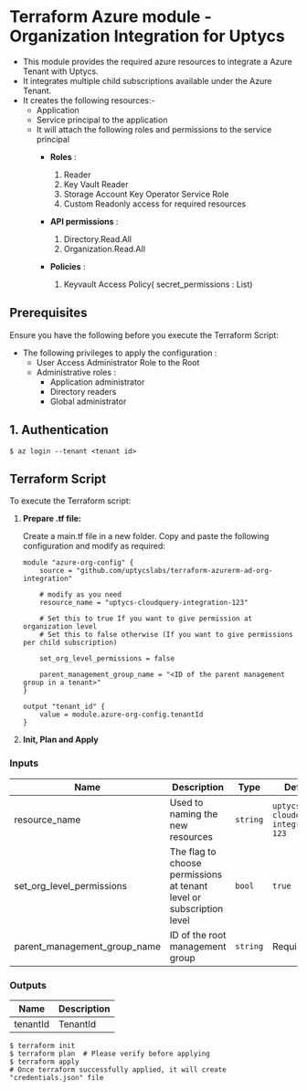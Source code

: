 # Terraform Azure module - Organization Integration for Uptycs

* This module provides the required azure resources to integrate a Azure Tenant with Uptycs.
* It integrates multiple child subscriptions available under the Azure Tenant.
* It creates the following resources:-
  * Application
  * Service principal to the application
  * It will attach the following roles and permissions to the service principal
    * **Roles** :

      1. Reader
      2. Key Vault Reader
      3. Storage Account Key Operator Service Role
      4. Custom Readonly access for required resources
    * **API permissions** :

      1. Directory.Read.All
      2. Organization.Read.All
    * **Policies** :

      1. Keyvault Access Policy( secret_permissions : List)

## Prerequisites

Ensure you have the following before you execute the Terraform Script:

* The following privileges to apply the configuration :
  * User Access Administrator Role to the Root
  * Administrative roles :
    * Application administrator
    * Directory readers
    * Global administrator

## 1. Authentication

```
$ az login --tenant <tenant id>
```

## Terraform Script

To execute the Terraform script:

1. **Prepare .tf file:**

   Create a main.tf file in a new folder. Copy and paste the following configuration and modify as required:

   ```
   module "azure-org-config" {
       source = "github.com/uptycslabs/terraform-azurerm-ad-org-integration"

       # modify as you need
       resource_name = "uptycs-cloudquery-integration-123"

       # Set this to true If you want to give permission at organization level
       # Set this to false otherwise (If you want to give permissions per child subscription)

       set_org_level_permissions = false

       parent_management_group_name = "<ID of the parent management group in a tenant>"
   }

   output "tenant_id" {
       value = module.azure-org-config.tenantId
   }
   ```

2. **Init, Plan and Apply**

### Inputs


| Name                         | Description                                                          | Type     | Default                             |
| ------------------------------ | ---------------------------------------------------------------------- | ---------- | ------------------------------------- |
| resource_name                | Used to naming the new resources                                     | `string` | `uptycs-cloudquery-integration-123` |
| set_org_level_permissions    | The flag to choose permissions at tenant level or subscription level | `bool`   | `true`                              |
| parent_management_group_name | ID of the root management group                                      | `string` | Required                            |

### Outputs


| Name     | Description |
| ---------- | ------------- |
| tenantId | TenantId    |

```
$ terraform init
$ terraform plan  # Please verify before applying
$ terraform apply
# Once terraform successfully applied, it will create "credentials.json" file
```
